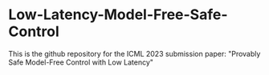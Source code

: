 # Low-Latency-Model-Free-Safe-Control

This is the github repository for the ICML 2023 submission paper: "Provably Safe Model-Free Control with Low Latency"
